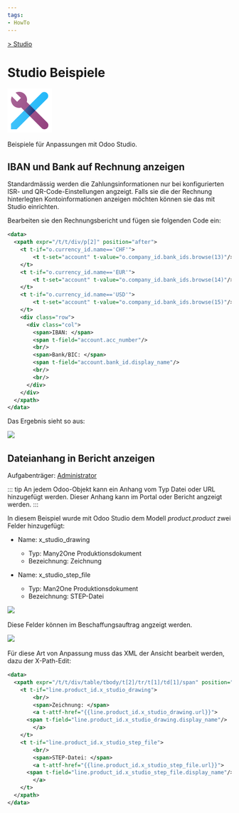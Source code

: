 ```yaml
---
tags:
- HowTo
---
```

[> Studio](Studio.md)
# Studio Beispiele
![icons_odoo_web_studio](assets/icons_odoo_web_studio.png)

Beispiele für Anpassungen mit Odoo Studio.

## IBAN und Bank auf Rechnung anzeigen

Standardmässig werden die Zahlungsinformationen nur bei konfigurierten ISR- und QR-Code-Einstellungen angzeigt. Falls sie die der Rechnung hinterlegten Kontoinformationen anzeigen möchten können sie das mit Studio einrichten.

Bearbeiten sie den Rechnungsbericht und fügen sie folgenden Code ein:

```xml
<data>
  <xpath expr="/t/t/div/p[2]" position="after">
    <t t-if="o.currency_id.name=='CHF'">
        <t t-set="account" t-value="o.company_id.bank_ids.browse(13)"/>
    </t>
    <t t-if="o.currency_id.name=='EUR'">
        <t t-set="account" t-value="o.company_id.bank_ids.browse(14)"/>
    </t>
    <t t-if="o.currency_id.name=='USD'">
        <t t-set="account" t-value="o.company_id.bank_ids.browse(15)"/>
    </t>
    <div class="row">
      <div class="col">
        <span>IBAN: </span>
        <span t-field="account.acc_number"/>
        <br/>
        <span>Bank/BIC: </span>
        <span t-field="account.bank_id.display_name"/>
        <br/>
        <br/>
      </div>
    </div>
  </xpath>
</data>
```

Das Ergebnis sieht so aus:

![](assets/Odoo%20Studio%20IBAN%20und%20Bank%20auf%20Rechnung.png)

## Dateianhang in Bericht anzeigen
Aufgabenträger: [Administrator](Rollen.md#Administrator)

::: tip
An jedem Odoo-Objekt kann ein Anhang vom Typ Datei oder URL hinzugefügt werden. Dieser Anhang kann im Portal oder Bericht angzeigt werden.
:::

In diesem Beispiel wurde mit Odoo Studio dem Modell *product.product* zwei Felder hinzugefügt:
* Name: x_studio_drawing
	* Typ: Many2One Produktionsdokument
	* Bezeichnung: Zeichnung

* Name: x_studio_step_file
	* Typ: Man2One Produktionsdokument
	* Bezeichnung: STEP-Datei

![](assets/Studio%20Produkt%20Variante%20zus%C3%A4tzliche%20Felder.png)

Diese Felder können im Beschaffungsauftrag angzeigt werden.

![](assets/Studio%20Beschaffungsauftrag%20XML%20Customization.png)

Für diese Art von Anpassung muss das XML der Ansicht bearbeit werden, dazu der X-Path-Edit:

```xml
<data>
  <xpath expr="/t/t/div/table/tbody/t[2]/tr/t[1]/td[1]/span" position="after">
    <t t-if="line.product_id.x_studio_drawing">
		<br/>
        <span>Zeichnung: </span>
		<a t-attf-href="{{line.product_id.x_studio_drawing.url}}">
      <span t-field="line.product_id.x_studio_drawing.display_name"/>
    	</a>
    </t>
    <t t-if="line.product_id.x_studio_step_file">
		<br/>
        <span>STEP-Datei: </span>
		<a t-attf-href="{{line.product_id.x_studio_step_file.url}}">
      <span t-field="line.product_id.x_studio_step_file.display_name"/>
    	</a>
    </t>
  </xpath>
</data>
```